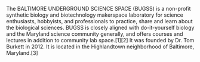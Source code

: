 The BALTIMORE UNDERGROUND SCIENCE SPACE (BUGSS) is a non-profit synthetic biology and biotechnology makerspace laboratory for science enthusiasts, hobbyists, and professionals to practice, share and learn about the biological sciences. BUGSS is closely aligned with do-it-yourself biology and the Maryland science community generally, and offers courses and lectures in addition to community lab space.[1][2] It was founded by Dr. Tom Burkett in 2012. It is located in the Highlandtown neighborhood of Baltimore, Maryland.[3]
